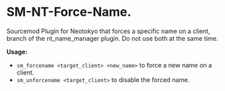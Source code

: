 # SM-NT-Force-Name.
Sourcemod Plugin for Neotokyo that forces a specific name on a client, branch of the nt_name_manager plugin. Do not use both at the same time.

**Usage:**  
- `sm_forcename <target_client> <new_name>` to force a new name on a client.  
- `sm_unforcename <target_client>` to disable the forced name.
